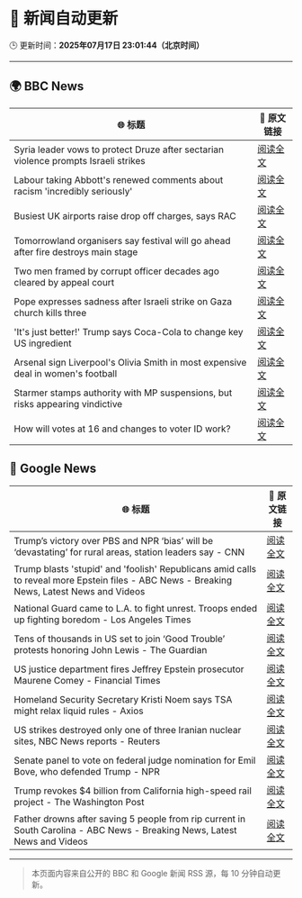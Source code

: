# 🧠 新闻自动更新

🕒 更新时间：**2025年07月17日 23:01:44（北京时间）**

---

## 🌍 BBC News

| 🌐 标题 | 🔗 原文链接 |
|--------|-------------|
| Syria leader vows to protect Druze after sectarian violence prompts Israeli strikes | [阅读全文](https://www.bbc.com/news/articles/cg5z3jqe673o) |
| Labour taking Abbott's renewed comments about racism 'incredibly seriously' | [阅读全文](https://www.bbc.com/news/articles/cwye24vjnn8o) |
| Busiest UK airports raise drop off charges, says RAC | [阅读全文](https://www.bbc.com/news/articles/cwyg0ly2ld8o) |
| Tomorrowland organisers say festival will go ahead after fire destroys main stage | [阅读全文](https://www.bbc.com/news/articles/cpwqewyrw57o) |
| Two men framed by corrupt officer decades ago cleared by appeal court | [阅读全文](https://www.bbc.com/news/articles/c5ylzyr8gpko) |
| Pope expresses sadness after Israeli strike on Gaza church kills three | [阅读全文](https://www.bbc.com/news/articles/c8xvnlpx2dxo) |
| 'It's just better!' Trump says Coca-Cola to change key US ingredient | [阅读全文](https://www.bbc.com/news/articles/czxe59zl8qzo) |
| Arsenal sign Liverpool's Olivia Smith in most expensive deal in women's football | [阅读全文](https://www.bbc.com/sport/football/articles/c3r9yz5x3w5o) |
| Starmer stamps authority with MP suspensions, but risks appearing vindictive | [阅读全文](https://www.bbc.com/news/articles/cedg44wj47go) |
| How will votes at 16 and changes to voter ID work? | [阅读全文](https://www.bbc.com/news/articles/cm2lgnze013o) |

## 📰 Google News

| 🌐 标题 | 🔗 原文链接 |
|--------|-------------|
| Trump’s victory over PBS and NPR ‘bias’ will be ‘devastating’ for rural areas, station leaders say - CNN | [阅读全文](https://news.google.com/rss/articles/CBMijwFBVV95cUxQVEc4V1ZMeG0waFkwMDVjcWF5S21lcE9ZdXpqY0MyMDkxVzMxbVpaNzNZcnkyZDJSYnZ2b0R5eUFXNFRxb1JUTFl6THlhZXM1TFctcGN4cEZFcW9xaUhMZUtFREttZ0ZqNnhyRkotUlJYNUcwbGF1UmVvVDdZWXZXRk12bWdDc3lMS2k3UTVTc9IBlAFBVV95cUxNVjk3RUs4WURZcTBhSmJETS1KMGg3dENSbE1jRHgwYTBOZjQyR1dkTHdpd2hFcHVhR3duZ2xWRzZFVnBOZVdyTHcyM2xUbk44enZEVXl4WGc0LWVObFh0Wk1fU3NaQ3JsTjZGRkdaYS12cmNpUlE2YkRyNkJPWWI4NFNzUUhiTm9vcXhwdXJVZ2F2OVZq?oc=5) |
| Trump blasts 'stupid' and 'foolish' Republicans amid calls to reveal more Epstein files - ABC News - Breaking News, Latest News and Videos | [阅读全文](https://news.google.com/rss/articles/CBMinAFBVV95cUxQaF8zdlNMZlNtblhwOE5fdmZhaWJSN3lBYUFqb1dVd3ZnSndCZ3VWOGF6Vl9CTnEwdksyOHVPd3UwcEg1QUJubE1CcE9TaWZRb3Y1LWt5UHN4OEdRYVc1VDBCRFNUNXdGaUlEbjUtWWszOTZuN0JxMmhyNk10Z2ZrdVdmSmRidjNPY2NUdGZ5Ti1ZWWZlb0tybG9keUrSAaIBQVVfeXFMTU9uV0RGR3ZsNjUxZEk2Q2QzMWxKcHBSeG9MVHQ5a2dFRnBQamtmb1dkdHpoRWxiV1hZT0N3THJ5cXpacDYyanhhVDBoUlZxMFdjcWpycWo4YXdaRlVnSGFTQ3ZpOXdseXlTcEJXZEtMXzY4QnVneDlCb0FGRUNSMUtvWm52OUo0YThJQWk5QzNOTlVvYUo3X3dvZUdONG4yR2xn?oc=5) |
| National Guard came to L.A. to fight unrest. Troops ended up fighting boredom - Los Angeles Times | [阅读全文](https://news.google.com/rss/articles/CBMimwFBVV95cUxQV2dvbG1WMTZkYkxuNTlCUnJZRjJYY2VIdERQcGI1OGlTWDh2WWZzRGxJUHhIQ3FXbVo0bXVSc0hwMWZGakpVZUxQREZwVi1DRkVjMDA1c3BqLVhyZEZwYzBJUG9QVVUzaG0tdDVDeE8yMFhfZl9KQU9YVEtIMVo2QWQybGFSNHkxRE4zSHJQc2ZlYTBuQ18xMUQyYw?oc=5) |
| Tens of thousands in US set to join ‘Good Trouble’ protests honoring John Lewis - The Guardian | [阅读全文](https://news.google.com/rss/articles/CBMijwFBVV95cUxNYi03ejJyTExidEVlYWJFaXR1U0NqdUJ0UEI3eUk2dlBjZU5kTlZ5X2Z1NUZlWXBBWHY5QzV6OUp4UHpBczdmdU1fMGJKZWM5WGlKU2RnVENiRGtSWGpGbS1qRTJVRXp3YWNoUENQN2h2aWY4bFItOHNIa0lxNGJXTm9kN0t4THZoM2NIN3VrNA?oc=5) |
| US justice department fires Jeffrey Epstein prosecutor Maurene Comey - Financial Times | [阅读全文](https://news.google.com/rss/articles/CBMicEFVX3lxTFBweGYxLTJBTktqRmlOdnh4Y2MyZG5CblN2MHhjTVZCNGF5Q3otMDZITDEweTE4b1k0R1pJazlmeHNyU1o3VkhkQkRkbkJVbUY3WEJGU1FJRVVEZlVkLThJbUxRZmxzM2xpQTNNbE5QNU0?oc=5) |
| Homeland Security Secretary Kristi Noem says TSA might relax liquid rules - Axios | [阅读全文](https://news.google.com/rss/articles/CBMiiwFBVV95cUxPOUh2blBBMTZlT2w1LXBmajYzNm4ySFR4OEVNakh3SXA1RTUzR2EzaS1leEpIRG5nbzl4X01MbURfYThsM1I5T3pTMXQzdXc0d1ExUWlhUEVoWHpCLWRsX243YVA1d2dvb19LbUs5T3hzbGN2VkhoOTBVZkZzZml5Si1TX3VoRFMtejln?oc=5) |
| US strikes destroyed only one of three Iranian nuclear sites, NBC News reports - Reuters | [阅读全文](https://news.google.com/rss/articles/CBMixwFBVV95cUxQUE9RYkNmUml1ZTdoMDkxa1dIbGI2M0lCSnMtN2FsR0NYaHMyZ3BVVG1IdmNGNXdnY2tvemNmU0FSS1FNT2p0Vm95Y2JoX2d4NVlXRlpsZnVVVUg2bml2RkFhU2FnR3BhYnhIRFBINW1RNWNHNWxkUHFkTkJhSkwtU29DdnUtdV8tNU5Bajk3cURxeS1zYmVWbVVabEktcUJpdno4ZTNhUjVqTG5OdWhUTllJY3lpN0J3ODg4N0QtX3NZMDdZM0Nz?oc=5) |
| Senate panel to vote on federal judge nomination for Emil Bove, who defended Trump - NPR | [阅读全文](https://news.google.com/rss/articles/CBMidEFVX3lxTE82cnNHWnNqeDY2ZU1DWlF2NG1PRm1XQ0RXVGpmN3RSX2Q1U0FPNjJhRTZNM3dkU0xOZVpmTHJGYUZmd0tVTDBzSEVINnZUblF0cXdLX1ozaWFQMmNvNHVXdEhoZ1lZNkRTYU1EOHRTSVJ0Znd2?oc=5) |
| Trump revokes $4 billion from California high-speed rail project - The Washington Post | [阅读全文](https://news.google.com/rss/articles/CBMioAFBVV95cUxNYUFvTTZNaGpPTWJvb1loQXF1azZwM3IxZmtDSzB4OEpRakpZVWdnSWpSS0NIMnRhTktHREo0N29Yak9MZVNkQVE3OTNMNUdBWDl3RFYwajBIdkxkWWJWR2JVOThPbG9IWVNLQU1TSzh3cC16eGpJNktUOVVsaWNVeHNUWnJBUGp0NG1WV1JPSUtIU1BwZzd2WlhKemc4bURV?oc=5) |
| Father drowns after saving 5 people from rip current in South Carolina - ABC News - Breaking News, Latest News and Videos | [阅读全文](https://news.google.com/rss/articles/CBMilwFBVV95cUxPMlBBR2ZkQVk1NnJYQUg0V3FUdzB5QjItMk1Uc0pBYzl2TkdYM1FnUGZTWUdjQWFMQ1htaFZ2VUFMQkxfNlNLQ2thaVhkUXpfT1pjYkxqYTB3TGxNN0RpRUdvRHlLY05qb2hNRlhYVDc4X0hFNm9uazJVQmktOEkxMzdUMC1DMlJHWl9DVlF5SFdUbHF2RHVZ0gGcAUFVX3lxTFA4czhBMVRpNEZMckozZ1ZIT2dXdlhBOWRnQjZYNmpEVVFXN3dqQUR0REhidGVJZU14U1lmVDNzN0J1ZV8xQUtFN1FCdzBlYUliQi00cEJ6a21BbXZYWXphSzE5R0laLVdkVGhaQ1lya0VvZE5YOEdWZlBrZ2VtRFROdDJ0aUtXZnFtSmNVUXhseDNwTUtmemhibWlwWQ?oc=5) |

---
> 本页面内容来自公开的 BBC 和 Google 新闻 RSS 源，每 10 分钟自动更新。